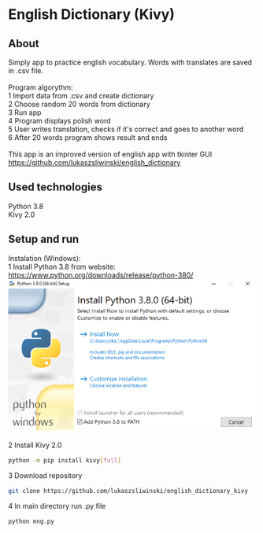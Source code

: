 # English Dictionary (Kivy)

## About
Simply app to practice english vocabulary. Words with translates are saved in .csv file.<br><br>
Program algorythm:<br>
1 Import data from .csv and create dictionary<br>
2 Choose random 20 words from dictionary<br>
3 Run app<br>
4 Program displays polish word<br>
5 User writes translation, checks if it's correct and goes to another word<br>
6 After 20 words program shows result and ends<br><br>
This app is an improved version of english app with tkinter GUI<br>
https://github.com/lukaszsliwinski/english_dictionary

## Used technologies
Python 3.8<br>
Kivy 2.0

## Setup and run
Instalation (Windows):<br>
1 Install Python 3.8 from website:<br>
https://www.python.org/downloads/release/python-380/<br>
![alt text](https://github.com/lukaszsliwinski/english_dictionary_kivy/blob/master/add-python-to-path.png?raw=true)<br><br>
2 Install Kivy 2.0
```bash
python -m pip install kivy[full]
```
3 Download repository
```bash
git clone https://github.com/lukaszsliwinski/english_dictionary_kivy
```
4 In main directory run .py file
```bash
python eng.py
```